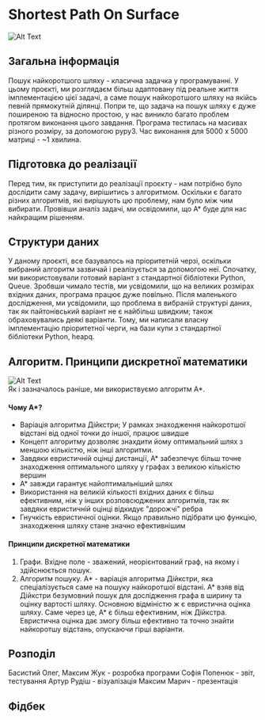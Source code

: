 # Shortest Path On Surface
![Alt Text](https://i.imgur.com/6eahnYD.gif)

## Загальна інформація
Пошук найкоротшого шляху - класична задачка у програмуванні. У цьому проєкті, ми розглядаєм більш адаптовану під реальне життя імплементацією цієї задачі, а саме пошук найкоротшого шляху на якійсь певній прямокутній ділянці. Попри те, що задача на пошук шляху є дуже поширеною та відносно простою, у нас виникло багато проблем протягом виконання цього завдання.
Програма тестилась на масивах різного розміру, за допомогою pypy3. 
Час виконання для 5000 х 5000 матриці - ~1 хвилина.
## Підготовка до реалізації
Перед тим, як приступити до реалізації проєкту - нам потрібно було дослідити саму задачу, вирішитись з алгоритмом.
Оскільки є багато різних алгоритмів, які вирішують цю проблему, нам було між чим вибирати. Провівши аналіз задачі, ми освідомили, що А* буде для нас найкращим рішенням. 
## Структури даних
У даному проєкті, все базувалось на пріоритетній черзі, оскільки вибраний алгоритм зазвичай і реалізується за допомогою неї.
Спочатку, ми використовували готовий варіант з стандартної бібліотеки Python, Queue. Зробвши чимало тестів, ми усвідомили, що на великих розмірах вхідних даних, програма працює дуже повільно. Після маленького дослідження, ми усвідомили, що проблема в вибраній структурі даних, так як пайтонівський варіант не є найбільш швидким; також обраховувались деякі варіанти.
Тому, ми написали власну імплементацію пріоритетної черги, на бази купи з стандартної бібліотеки Python, heapq.
## Алгоритм. Принципи дискретної математики
![Alt Text](https://habrastorage.org/web/293/cb8/f8c/293cb8f8c7df47f4b47977f5462d116b.png)  
Як і зазначалось раніше, ми використвуємо алгоритм А*.
#### Чому А*? 
- Варіація алгоритма Дійкстри; У рамках знаходження найкоротшої відстані від одної точки до іншої, працює швидше
- Концепт алгоритму дозволяє знахдити йому оптимальний шлях з меншою кількістю, ніж інші алгоритми.
- Завдяки евристичній оцінці дистанції, А* забезпечує більш точне знаходження оптимального шляху у графах з великою кількістю вершин
- А* завжди гарантує найоптимальніший шлях
- Використання на великій кількості вхідних даних є більш ефективним, ніж у інших розповсюджених алгоритмів, так як завдяки евристичній оцінці відкидує "дорожчі" ребра
- Гнучкість евристичної оцінки. Якщо правильно підібрати цю функцію, знаходження шляху стане значно ефективнішим
#### Принципи дискретної математики
1. Графи. Вхідне поле - зважений, неорієнтований граф, на якому і здійснюється пошук.
2. Алгоритм пошуку. А* - варіація алгоритма Дійкстри, яка спеціалізується саме на пошуку найкоротшої відстані. А* взяв від Дійкстри безумовний пошук для дослідження графа в ширину та оцінку вартості шляху. Основною відміністю ж є евристична оцінка шляху. Саме через це, А* є більш ефективним, ніж Дійкстра. Евристична оцінка дає змогу більш ефективно та точно знайти найкоротшу відстань, опускаючи гірші варіанти.
## Розподіл
Басистий Олег, Максим Жук - розробка програми
Софія Попенюк - звіт, тестування
Артур Рудіш - візуалізація
Максим Марич - презентація
## Фідбек
